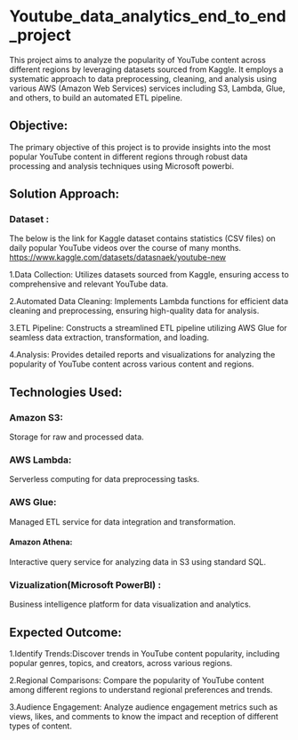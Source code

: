 # Youtube_data_analytics_end_to_end_project
This project aims to analyze the popularity of YouTube content across different regions by leveraging datasets sourced from Kaggle. It employs a systematic approach to data preprocessing, cleaning, and analysis using various AWS (Amazon Web Services) services including S3, Lambda, Glue, and others, to build an automated ETL pipeline.

## Objective:
The primary objective of this project is to provide insights into the most popular YouTube content in different regions through robust data processing and analysis techniques using Microsoft powerbi.

## Solution Approach:

### Dataset : 
The below is the link for Kaggle dataset contains statistics (CSV files) on daily popular YouTube videos over the course of many months. 
https://www.kaggle.com/datasets/datasnaek/youtube-new


1.Data Collection: Utilizes datasets sourced from Kaggle, ensuring access to comprehensive and relevant YouTube data.

2.Automated Data Cleaning: Implements Lambda functions for efficient data cleaning and preprocessing, ensuring high-quality data for analysis.

3.ETL Pipeline: Constructs a streamlined ETL pipeline utilizing AWS Glue for seamless data extraction, transformation, and loading.

4.Analysis: Provides detailed reports and visualizations for analyzing the popularity of YouTube content across various content and regions.

## Technologies Used:
### Amazon S3:
Storage for raw and processed data.

### AWS Lambda: 
Serverless computing for data preprocessing tasks.

### AWS Glue: 
Managed ETL service for data integration and transformation.

#### Amazon Athena:
Interactive query service for analyzing data in S3 using standard SQL.

### Vizualization(Microsoft PowerBI) :
Business intelligence platform for data visualization and analytics.


## Expected Outcome:

1.Identify Trends:Discover trends in YouTube content popularity, including popular genres, topics, and creators, across various regions.

2.Regional Comparisons: Compare the popularity of YouTube content among different regions to understand regional preferences and trends.

3.Audience Engagement: Analyze audience engagement metrics such as views, likes, and comments to know the impact and reception of different types of content.


